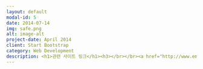 ```yaml
---
layout: default
modal-id: 5
date: 2014-07-14
img: safe.png
alt: image-alt
project-date: April 2014
client: Start Bootstrap
category: Web Development
description: <h1>관련 사이트 링크</h1><h3></br></br><a href="http://www.emergency.or.kr"target=_blank">대한중환자의학회</a></br></br><a href="http://www.rescue.go.kr"target=_blank">중앙119 구조대</a></br></br><a href="http://www.emt.or.kr"target=_blank">대한응급구조사협회</a></br></br><a href="http://www.mw.go.kr/front_new/index.jsp"target=_blank">보건복지부</a></br></br><a href="http://www.kma.org"target=_blank">대한의사협회</a></br></br><a href="http://www.anesthesia.or.kr">대한마취과학회</a></br></br><a href="http://www.pediatrics.or.kr"target=_blank">대한소아과학회</a></br></br><a href="http://www.circulation.or.kr"target=_blank">대한순환기학회</a></br></br><a href="http://www.emergency.or.kr"target=_blank">대한응급의학회</a></h3>
---
```

